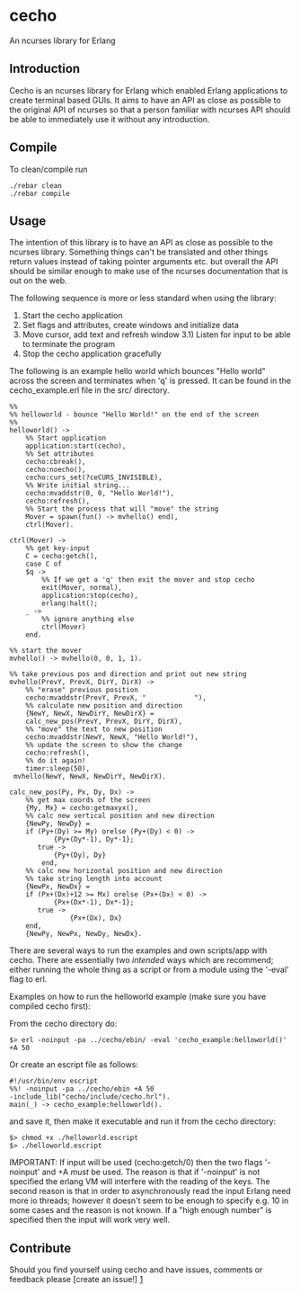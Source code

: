 # cecho
An ncurses library for Erlang

## Introduction
Cecho is an ncurses library for Erlang which enabled Erlang applications to create terminal based GUIs. It aims to have an API as close as possible to the original API of ncurses so that a person familiar with ncurses API should be able to immediately use it without any introduction.


## Compile
To clean/compile run

    ./rebar clean
    ./rebar compile

## Usage
The intention of this library is to have an API as close as possible to the ncurses library. Something things can't be translated and other things return values instead of taking pointer arguments etc. but overall the API should be similar enough to make use of the ncurses documentation that is out on the web.

The following sequence is more or less standard when using the library:
1) Start the cecho application
2) Set flags and attributes, create windows and initialize data
3) Move cursor, add text and refresh window
3.1) Listen for input to be able to terminate the program
4) Stop the cecho application gracefully

The following is an example hello world which bounces "Hello world" across the screen and terminates when 'q' is pressed. It can be found in the cecho_example.erl file in the src/ directory.

    %%
    %% helloworld - bounce "Hello World!" on the end of the screen
    %%
    helloworld() ->
        %% Start application
    	application:start(cecho),
    	%% Set attributes
    	cecho:cbreak(),
    	cecho:noecho(),
    	cecho:curs_set(?ceCURS_INVISIBLE),
    	%% Write initial string...
    	cecho:mvaddstr(0, 0, "Hello World!"),
    	cecho:refresh(),
    	%% Start the process that will "move" the string
    	Mover = spawn(fun() -> mvhello() end),
    	ctrl(Mover).

    ctrl(Mover) ->
        %% get key-input
    	C = cecho:getch(),
    	case C of
	    $q -> 
	        %% If we get a 'q' then exit the mover and stop cecho
	    	exit(Mover, normal),
	    	application:stop(cecho),
	    	erlang:halt();
	    _ ->
	        %% ignore anything else
	        ctrl(Mover)
        end.

    %% start the mover
    mvhello() -> mvhello(0, 0, 1, 1).

    %% take previous pos and direction and print out new string
    mvhello(PrevY, PrevX, DirY, DirX) ->
        %% "erase" previous position
    	cecho:mvaddstr(PrevY, PrevX, "            "),
    	%% calculate new position and direction
    	{NewY, NewX, NewDirY, NewDirX} =
	    calc_new_pos(PrevY, PrevX, DirY, DirX),
    	%% "move" the text to new position
    	cecho:mvaddstr(NewY, NewX, "Hello World!"),
    	%% update the screen to show the change
    	cecho:refresh(),
    	%% do it again!
    	timer:sleep(50),
   	 mvhello(NewY, NewX, NewDirY, NewDirX).

    calc_new_pos(Py, Px, Dy, Dx) ->
        %% get max coords of the screen
        {My, Mx} = cecho:getmaxyx(),
        %% calc new vertical position and new direction
        {NewPy, NewDy} =
	    if (Py+(Dy) >= My) orelse (Py+(Dy) < 0) ->
	           {Py+(Dy*-1), Dy*-1};
	       true ->
	           {Py+(Dy), Dy}
            end,
        %% calc new horizontal position and new direction
    	%% take string length into account
    	{NewPx, NewDx} =
	    if (Px+(Dx)+12 >= Mx) orelse (Px+(Dx) < 0) ->
	           {Px+(Dx*-1), Dx*-1};
	       true ->
                   {Px+(Dx), Dx}
	    end,
        {NewPy, NewPx, NewDy, NewDx}.

There are several ways to run the examples and own scripts/app with cecho. There are essentially two _intended_ ways which are recommend; either running the whole thing as a script or from a module using the '-eval' flag to erl.

Examples on how to run the helloworld example (make sure you have compiled cecho first):

From the cecho directory do:

    $> erl -noinput -pa ../cecho/ebin/ -eval 'cecho_example:helloworld()' +A 50

Or create an escript file as follows:
   
    #!/usr/bin/env escript
    %%! -noinput -pa ../cecho/ebin +A 50
    -include_lib("cecho/include/cecho.hrl").
    main(_) -> cecho_example:helloworld().

and save it, then make it executable and run it from the cecho directory:

    $> chmod +x ./helloworld.escript
    $> ./helloworld.escript

IMPORTANT:
If input will be used (cecho:getch/0) then the two flags '-noinput' and +A <N> _must_ be used. The reason is that if '-noinput' is not specified the erlang VM will interfere with the reading of the keys. The second reason is that in order to asynchronously read the input Erlang need more io threads; however it doesn't seem to be enough to specify e.g. 10 in some cases and the reason is not known. If a "high enough number" is specified then the input will work very well.

## Contribute
Should you find yourself using cecho and have issues, comments or feedback please [create an issue!] [1]

[1]: http://github.com/mazenharake/cecho/issues "cecho issues"
